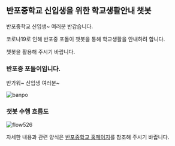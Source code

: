 ## 반포중학교 신입생을 위한 학교생활안내 챗봇

반포중학교 신입생~ 여러분 반갑습니다. 


코로나19로 인해 반포중 포돌이 챗봇을 통해 학교생활을 안내하려 합니다.


챗봇을 활용해 주시기 바랍니다.

### 반포중 포돌이입니다. 


반가워~ 신입생 여러분~


![banpo](https://user-images.githubusercontent.com/16274293/117557415-9759af00-b0ad-11eb-95f2-ebb501de428c.png)




### 챗봇 수행 흐름도


![flow526](https://user-images.githubusercontent.com/16274293/119377758-74a7d700-bcf8-11eb-8d97-fb8aba69f956.png)






자세한 내용과 관련 양식은 [반포중학교 홈페이지](http://banpo.sen.ms.kr)를 참조해 주시기 바랍니다.


